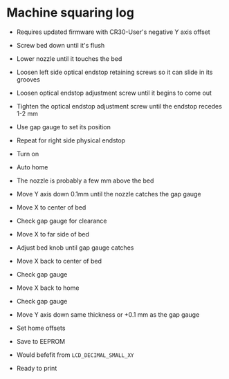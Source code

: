# Machine squaring log

- Requires updated firmware with CR30-User's negative Y axis offset
- Screw bed down until it's flush
- Lower nozzle until it touches the bed
- Loosen left side optical endstop retaining screws so it can slide in its grooves
- Loosen optical endstop adjustment screw until it begins to come out
- Tighten the optical endstop adjustment screw until the endstop recedes 1-2 mm
- Use gap gauge to set its position
- Repeat for right side physical endstop


- Turn on
- Auto home
- The nozzle is probably a few mm above the bed
- Move Y axis down 0.1mm until the nozzle catches the gap gauge
- Move X to center of bed
- Check gap gauge for clearance
- Move X to far side of bed
- Adjust bed knob until gap gauge catches
- Move X back to center of bed
- Check gap gauge
- Move X back to home
- Check gap gauge
- Move Y axis down same thickness or +0.1 mm as the gap gauge
- Set home offsets
- Save to EEPROM

- Would befefit from `LCD_DECIMAL_SMALL_XY`

- Ready to print
